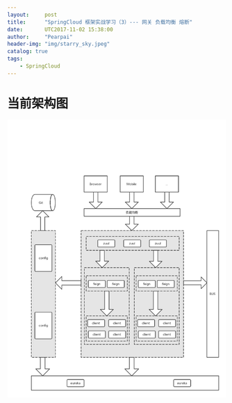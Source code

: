 ```yaml
---
layout:     post
title:      "SpringCloud 框架实战学习（3）--- 网关 负载均衡 熔断"
date:       UTC2017-11-02 15:38:00
author:     "Pearpai"
header-img: "img/starry_sky.jpeg"
catalog: true
tags:
    - SpringCloud
---
```

# 当前架构图
 ![添加网关架构图](/img/blog/springcloud/zuul-server-1.png)
